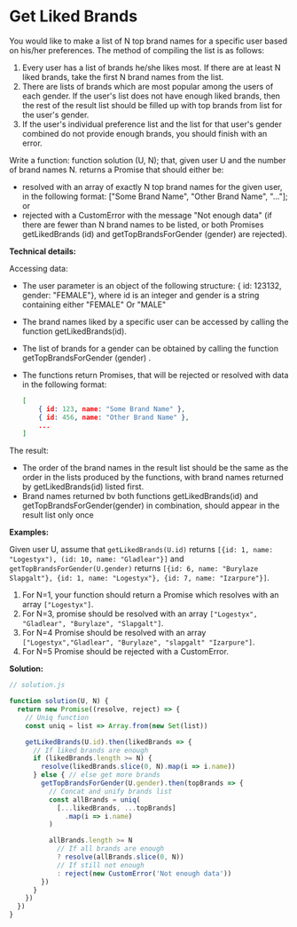 # Get Liked Brands

You would like to make a list of N top brand names for a specific user based on his/her preferences. The method of compiling the list is as follows:

1. Every user has a list of brands he/she likes most. If there are at least N liked brands, take the first N brand names from the list.
2. There are lists of brands which are most popular among the users of each gender. If the user's list does not have enough liked brands, then the rest of the result list should be filled up with top brands from list for the user's gender.
3. If the user's individual preference list and the list for that user's gender combined do not provide enough brands, you should finish with an error.

Write a function: function solution (U, N); that, given user U and the number of brand names N. returns a Promise that should either be:

- resolved with an array of exactly N top brand names for the given user, in the following format: ["Some Brand Name", "Other Brand Name", "..."]; or
- rejected with a CustomError with the message "Not enough data" (if there are fewer than N brand names to be listed, or both Promises getLikedBrands (id) and getTopBrandsForGender (gender) are rejected).

**Technical details:**

Accessing data:

- The user parameter is an object of the following structure: { id: 123132, gender: "FEMALE"}, where id is an integer and gender is a string containing either "FEMALE" Or "MALE"
- The brand names liked by a specific user can be accessed by calling the function
  getLikedBrands(id).
- The list of brands for a gender can be obtained by calling the function
  getTopBrandsForGender (gender) .
- The functions return Promises, that will be rejected or resolved with data in the following format:

    ```json
    [
        { id: 123, name: "Some Brand Name" },
        { id: 456, name: "Other Brand Name" },
        ...
    ]
    ```

The result:

- The order of the brand names in the result list should be the same as the order in the lists produced by the functions, with brand names returned by getLikedBrands(id) listed first.
- Brand names returned bv both functions getLikedBrands(id) and getTopBrandsForGender(gender) in combination, should appear in the result list only once

**Examples:**

Given user U, assume that `getLikedBrands(U.id)` returns `[{id: 1, name: "Logestyx"), (id: 10, name: "Gladlear"}]` and `getTopBrandsForGender(U.gender)` returns `[{id: 6, name: "Burylaze Slapgalt"}, {id: 1, name: "Logestyx"}, {id: 7, name: "Izarpure"}]`.

1. For N=1, your function should return a Promise which resolves with an array `["Logestyx"]`.
2. For N=3, promise should be resolved with an array `["Logestyx", "Gladlear", "Burylaze", "Slapgalt"]`.
3. For N=4 Promise should be resolved with an array `["Logestyx","Gladlear", "Burylaze", "slapgalt" "Izarpure"]`.
4. For N=5 Promise should be rejected with a CustomError.

**Solution:**

```js
// solution.js

function solution(U, N) {
  return new Promise((resolve, reject) => {
    // Uniq function
    const uniq = list => Array.from(new Set(list))

    getLikedBrands(U.id).then(likedBrands => {
      // If liked brands are enough
      if (likedBrands.length >= N) {
        resolve(likedBrands.slice(0, N).map(i => i.name))
      } else { // else get more brands
        getTopBrandsForGender(U.gender).then(topBrands => {
          // Concat and unify brands list
          const allBrands = uniq(
            [...likedBrands, ...topBrands]
              .map(i => i.name)
          )

          allBrands.length >= N
            // If all brands are enough
            ? resolve(allBrands.slice(0, N))
            // If still not enough
            : reject(new CustomError('Not enough data'))
        })
      }
    })
  })
}
```
